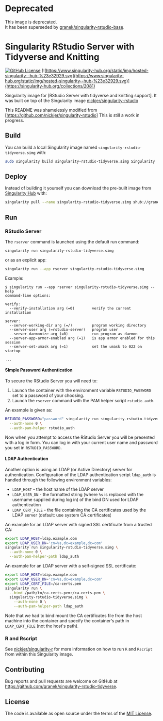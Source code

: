 # Deprecated
This image is deprecated.  
It has been superseded by [granek/singularity-rstudio-base](https://github.com/granek/singularity-rstudio-base).

# Singularity RStudio Server with Tidyverse and Knitting

[![GitHub License](https://img.shields.io/badge/license-MIT-green.svg)](https://opensource.org/licenses/MIT)
[![https://www.singularity-hub.org/static/img/hosted-singularity--hub-%23e32929.svg](https://www.singularity-hub.org/static/img/hosted-singularity--hub-%23e32929.svg)](https://singularity-hub.org/collections/2081)

Singularity image for [RStudio Server with tidyverse and knitting support]. It was built on top of the
Singularity image [nickjer/singularity-rstudio]


This README was shamelessly modified from [https://github.com/nickjer/singularity-rstudio]
This is still a work in progress.

## Build

You can build a local Singularity image named `singularity-rstudio-tidyverse.simg` with:

```sh
sudo singularity build singularity-rstudio-tidyverse.simg Singularity
```

## Deploy

Instead of building it yourself you can download the pre-built image from
[Singularity Hub](https://www.singularity-hub.org) with:

```sh
singularity pull --name singularity-rstudio-tidyverse.simg shub://granek/singularity-rstudio-tidyverse
```

## Run

### RStudio Server

The `rserver` command is launched using the default run command:

```sh
singularity run singularity-rstudio-tidyverse.simg
```

or as an explicit app:

```sh
singularity run --app rserver singularity-rstudio-tidyverse.simg
```

Example:

```console
$ singularity run --app rserver singularity-rstudio-tidyverse.simg --help
command-line options:

verify:
  --verify-installation arg (=0)        verify the current installation

server:
  --server-working-dir arg (=/)         program working directory
  --server-user arg (=rstudio-server)   program user
  --server-daemonize arg (=0)           run program as daemon
  --server-app-armor-enabled arg (=1)   is app armor enabled for this session
  --server-set-umask arg (=1)           set the umask to 022 on startup

...
```

#### Simple Password Authentication

To secure the RStudio Server you will need to:

1. Launch the container with the environment variable `RSTUDIO_PASSWORD` set to
   a password of your choosing.
2. Launch the `rserver` command with the PAM helper script `rstudio_auth`.

An example is given as:

```sh
RSTUDIO_PASSWORD="password" singularity run singularity-rstudio-tidyverse.simg \
  --auth-none 0 \
  --auth-pam-helper rstudio_auth
```

Now when you attempt to access the RStudio Server you will be presented with a
log in form. You can log in with your current user name and password you set in
`RSTUDIO_PASSWORD`.

#### LDAP Authentication

Another option is using an LDAP (or Active Directory) server for
authentication. Configuration of the LDAP authentication script `ldap_auth` is
handled through the following environment variables:

- `LDAP_HOST` - the host name of the LDAP server
- `LDAP_USER_DN` - the formatted string (where `%s` is replaced with the
  username supplied during log in) of the bind DN used for LDAP authentication
- `LDAP_CERT_FILE` - the file containing the CA certificates used by
  the LDAP server (default: use system CA certificates)

An example for an LDAP server with signed SSL certificate from a trusted CA:

```sh
export LDAP_HOST=ldap.example.com
export LDAP_USER_DN='cn=%s,dc=example,dc=com'
singularity run singularity-rstudio-tidyverse.simg \
  --auth-none 0 \
  --auth-pam-helper-path ldap_auth
```

An example for an LDAP server with a self-signed SSL certificate:

```sh
export LDAP_HOST=ldap.example.com
export LDAP_USER_DN='cn=%s,dc=example,dc=com'
export LDAP_CERT_FILE=/ca-certs.pem
singularity run \
  --bind /path/to/ca-certs.pem:/ca-certs.pem \
  singularity-rstudio-tidyverse.simg \
    --auth-none 0 \
    --auth-pam-helper-path ldap_auth
```

Note that we had to bind mount the CA certificates file from the host machine
into the container and specify the container's path in `LDAP_CERT_FILE` (not
the host's path).

### R and Rscript

See [nickjer/singularity-r] for more information on how to run `R` and
`Rscript` from within this Singularity image.

## Contributing

Bug reports and pull requests are welcome on GitHub at
https://github.com/granek/singularity-rstudio-tidyverse.

## License

The code is available as open source under the terms of the [MIT License].


[RStudio Server]: https://www.rstudio.com/products/rstudio/
[nickjer/singularity-r]: https://github.com/nickjer/singularity-r
[nickjer/singularity-rstudio]: https://github.com/nickjer/singularity-rstudio
[MIT License]: http://opensource.org/licenses/MIT
